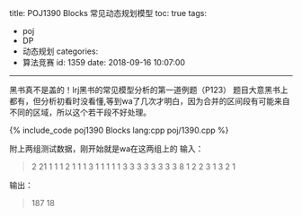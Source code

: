 title: POJ1390 Blocks 常见动态规划模型
toc: true
tags:
  - poj
  - DP
  - 动态规划
categories:
  - 算法竞赛
id: 1359
date: 2018-09-16 10:07:00
---

黑书真不是盖的！lrj黑书的常见模型分析的第一道例题（P123）
题目大意黑书上都有，但分析初看时没看懂,等到wa了几次才明白，因为合并的区间段有可能来自不同的区域，所以这个若干段不好处理。

{% include_code poj1390 Blocks lang:cpp poj/1390.cpp %}

附上两组测试数据，刚开始就是wa在这两组上的
输入：
>2
>21
>1 1 1 2 1 1 1 3 1 1 1 1 1 3 3 3 3 3 3 3 3
>8
>1 2 2 3 1 3 2 1

输出：
>187
>18
